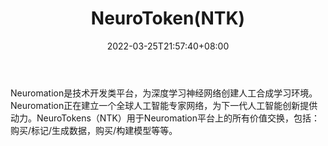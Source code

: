 ﻿---
weight: 
title: "NeuroToken(NTK)"
description: "Neuromation是技术开发类平台，为深度学习神经网络创建人工合成学习环境"
date: 2022-03-25T21:57:40+08:00
lastmod: 2022-03-25T16:45:40+08:00
draft: false
authors: ["Metabd"]
featuredImage: "neurotokenntk.webp"
link: ""
tags: ["数字代币","NeuroToken(NTK)"]
categories: ["navigation"]
navigation: ["数字代币"]
lightgallery: true
toc: true
pinned: false
recommend: false
recommend1: false
---
Neuromation是技术开发类平台，为深度学习神经网络创建人工合成学习环境。Neuromation正在建立一个全球人工智能专家网络，为下一代人工智能创新提供动力。NeuroTokens（NTK）用于Neuromation平台上的所有价值交换，包括：购买/标记/生成数据，购买/构建模型等等。
